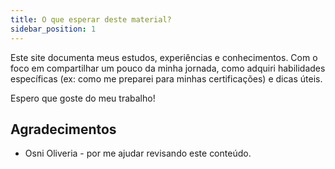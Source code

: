 ```yaml
---
title: O que esperar deste material?
sidebar_position: 1
---
```


Este site documenta meus estudos, experiências e conhecimentos. Com o foco em compartilhar um pouco da minha jornada,
como adquiri habilidades específicas (ex: como me preparei para minhas certificações) e dicas úteis.

Espero que goste do meu trabalho!

## Agradecimentos

- Osni Oliveria - por me ajudar revisando este conteúdo.